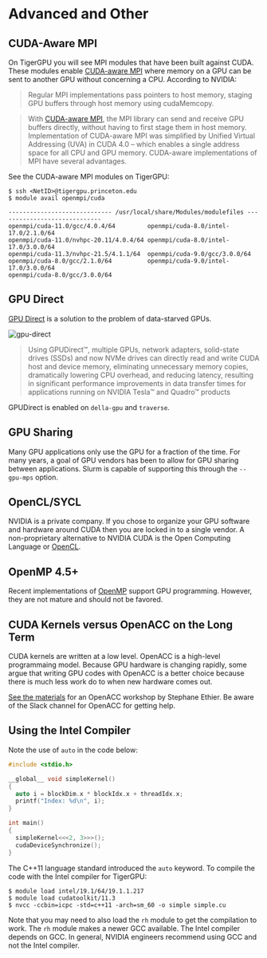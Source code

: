# Advanced and Other

## CUDA-Aware MPI

On TigerGPU you will see MPI modules that have been built against CUDA. These modules enable [CUDA-aware MPI](https://developer.nvidia.com/mpi-solutions-gpus) where
memory on a GPU can be sent to another GPU without concerning a CPU. According to NVIDIA:

> Regular MPI implementations pass pointers to host memory, staging GPU buffers through host memory using cudaMemcopy.

> With [CUDA-aware MPI](https://developer.nvidia.com/mpi-solutions-gpus), the MPI library can send and receive GPU buffers directly, without having to first stage them in host memory. Implementation of CUDA-aware MPI was simplified by Unified Virtual Addressing (UVA) in CUDA 4.0 – which enables a single address space for all CPU and GPU memory. CUDA-aware implementations of MPI have several advantages.

See the CUDA-aware MPI modules on TigerGPU:

```
$ ssh <NetID>@tigergpu.princeton.edu
$ module avail openmpi/cuda

----------------------------- /usr/local/share/Modules/modulefiles -----------------------------
openmpi/cuda-11.0/gcc/4.0.4/64         openmpi/cuda-8.0/intel-17.0/2.1.0/64
openmpi/cuda-11.0/nvhpc-20.11/4.0.4/64 openmpi/cuda-8.0/intel-17.0/3.0.0/64
openmpi/cuda-11.3/nvhpc-21.5/4.1.1/64  openmpi/cuda-9.0/gcc/3.0.0/64
openmpi/cuda-8.0/gcc/2.1.0/64          openmpi/cuda-9.0/intel-17.0/3.0.0/64
openmpi/cuda-8.0/gcc/3.0.0/64
```

## GPU Direct

[GPU Direct](https://developer.nvidia.com/gpudirect) is a solution to the problem of data-starved GPUs.

![gpu-direct](https://developer.nvidia.com/sites/default/files/akamai/GPUDirect/cuda-gpu-direct-blog-refresh_diagram_1.png)

> Using GPUDirect™, multiple GPUs, network adapters, solid-state drives (SSDs) and now NVMe drives can directly read and write CUDA host and device memory, eliminating unnecessary memory copies, dramatically lowering CPU overhead, and reducing latency, resulting in significant performance improvements in data transfer times for applications running on NVIDIA Tesla™ and Quadro™ products

GPUDirect is enabled on `della-gpu` and `traverse`.

## GPU Sharing

Many GPU applications only use the GPU for a fraction of the time. For many years, a goal of GPU vendors has been to allow for GPU sharing between applications. Slurm is capable of supporting this through the `--gpu-mps` option.

## OpenCL/SYCL

NVIDIA is a private company. If you chose to organize your GPU software and hardware around CUDA then you are locked in to a single vendor. A non-proprietary alternative to NVIDIA CUDA is the Open Computing Language or [OpenCL](https://www.khronos.org/opencl/).

## OpenMP 4.5+

Recent implementations of [OpenMP](https://www.openmp.org/) support GPU programming. However, they are not mature and should not be favored.

## CUDA Kernels versus OpenACC on the Long Term

CUDA kernels are written at a low level. OpenACC is a high-level programmaing model. Because GPU hardware is changing rapidly, some argue that writing GPU codes with OpenACC is a better choice because there is much less work do to when new hardware comes out.

[See the materials](http://w3.pppl.gov/~ethier/PICSCIE/Intro_to_OpenACC_Nov_2019.pdf) for an OpenACC workshop by Stephane Ethier. Be aware of the Slack channel for OpenACC for getting help.

## Using the Intel Compiler

Note the use of `auto` in the code below:

```c++
#include <stdio.h>

__global__ void simpleKernel()
{
  auto i = blockDim.x * blockIdx.x + threadIdx.x;
  printf("Index: %d\n", i);
}

int main()
{
  simpleKernel<<<2, 3>>>();
  cudaDeviceSynchronize();
}
```

The C++11 language standard introduced the `auto` keyword. To compile the code with the Intel compiler for TigerGPU:

```
$ module load intel/19.1/64/19.1.1.217
$ module load cudatoolkit/11.3
$ nvcc -ccbin=icpc -std=c++11 -arch=sm_60 -o simple simple.cu
```

Note that you may need to also load the `rh` module to get the compilation to work. The `rh` module makes a newer GCC available. The Intel compiler depends on GCC. In general, NVIDIA engineers recommend using GCC and not the Intel compiler.
